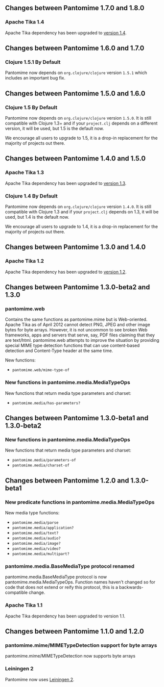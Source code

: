 ## Changes between Pantomime 1.7.0 and 1.8.0

### Apache Tika 1.4

Apache Tika dependency has been upgraded to [version 1.4](http://www.apache.org/dist/tika/CHANGES-1.4.txt).


## Changes between Pantomime 1.6.0 and 1.7.0

### Clojure 1.5.1 By Default

Pantomime now depends on `org.clojure/clojure` version `1.5.1` which
includes an important bug fix.



## Changes between Pantomime 1.5.0 and 1.6.0

### Clojure 1.5 By Default

Pantomime now depends on `org.clojure/clojure` version `1.5.0`. It is
still compatible with Clojure 1.3+ and if your `project.clj` depends
on a different version, it will be used, but 1.5 is the default now.

We encourage all users to upgrade to 1.5, it is a drop-in replacement
for the majority of projects out there.


## Changes between Pantomime 1.4.0 and 1.5.0

### Apache Tika 1.3

Apache Tika dependency has been upgraded to [version 1.3](http://www.apache.org/dist/tika/CHANGES-1.3.txt).

### Clojure 1.4 By Default

Pantomime now depends on `org.clojure/clojure` version `1.4.0`. It is still compatible with Clojure 1.3 and if your `project.clj` depends
on 1.3, it will be used, but 1.4 is the default now.

We encourage all users to upgrade to 1.4, it is a drop-in replacement for the majority of projects out there.


## Changes between Pantomime 1.3.0 and 1.4.0

### Apache Tika 1.2

Apache Tika dependency has been upgraded to [version 1.2](http://www.apache.org/dist/tika/CHANGES-1.2.txt).


## Changes between Pantomime 1.3.0-beta2 and 1.3.0

### pantomime.web

Contains the same functions as pantomime.mime but is Web-oriented. Apache Tika as of April 2012 cannot
detect PNG, JPEG and other image bytes for byte arrays. However, it is not uncommon to see broken Web
frameworks, apps and servers that serve, say, PDF files claiming that they are text/html. pantomime.web
attempts to improve the situation by providing special MIME type detection functions that can use
content-based detection and Content-Type header at the same time.

New functions:

* `pantomime.web/mime-type-of`


### New functions in pantomime.media.MediaTypeOps

New functions that return media type parameters and charset:

* `pantomime.media/has-parameters?`


## Changes between Pantomime 1.3.0-beta1 and 1.3.0-beta2

### New functions in pantomime.media.MediaTypeOps

New functions that return media type parameters and charset:

* `pantomime.media/parameters-of`
* `pantomime.media/charset-of`


## Changes between Pantomime 1.2.0 and 1.3.0-beta1

### New predicate functions in pantomime.media.MediaTypeOps

New media type functions:

* `pantomime.media/parse`
* `pantomime.media/application?`
* `pantomime.media/text?`
* `pantomime.media/audio?`
* `pantomime.media/image?`
* `pantomime.media/video?`
* `pantomime.media/multipart?`


### pantomime.media.BaseMediaType protocol renamed

pantomime.media.BaseMediaType protocol is now pantomime.media.MediaTypeOps. Function names haven't changed
so for code that does not extend or reify this protocol, this is a backwards-compatible change.


### Apache Tika 1.1

Apache Tika dependency has been upgraded to version 1.1.



## Changes between Pantomime 1.1.0 and 1.2.0

### pantomime.mime/MIMETypeDetection support for byte arrays

pantomime.mime/MIMETypeDetection now supports byte arrays


### Leiningen 2

Pantomime now uses [Leiningen 2](https://github.com/technomancy/leiningen/wiki/Upgrading).
